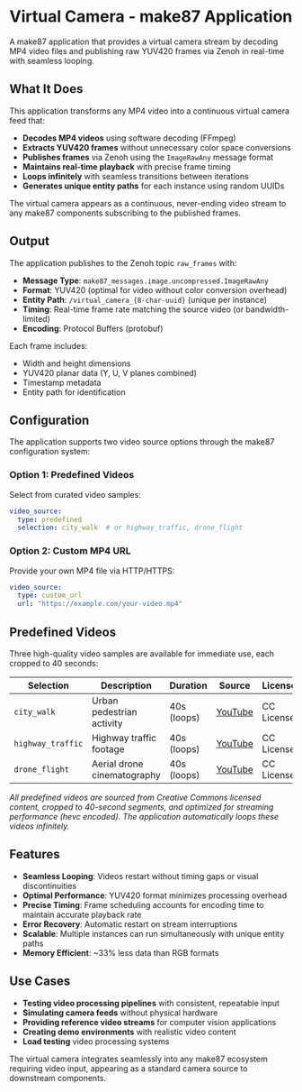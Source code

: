 # Virtual Camera - make87 Application

A make87 application that provides a virtual camera stream by decoding MP4 video files and publishing raw YUV420 frames via Zenoh in real-time with seamless looping.

## What It Does

This application transforms any MP4 video into a continuous virtual camera feed that:

- **Decodes MP4 videos** using software decoding (FFmpeg)
- **Extracts YUV420 frames** without unnecessary color space conversions
- **Publishes frames** via Zenoh using the `ImageRawAny` message format
- **Maintains real-time playback** with precise frame timing
- **Loops infinitely** with seamless transitions between iterations
- **Generates unique entity paths** for each instance using random UUIDs

The virtual camera appears as a continuous, never-ending video stream to any make87 components subscribing to the published frames.

## Output

The application publishes to the Zenoh topic `raw_frames` with:

- **Message Type**: `make87_messages.image.uncompressed.ImageRawAny`
- **Format**: YUV420 (optimal for video without color conversion overhead)
- **Entity Path**: `/virtual_camera_{8-char-uuid}` (unique per instance)
- **Timing**: Real-time frame rate matching the source video (or bandwidth-limited)
- **Encoding**: Protocol Buffers (protobuf)

Each frame includes:
- Width and height dimensions
- YUV420 planar data (Y, U, V planes combined)
- Timestamp metadata
- Entity path for identification

## Configuration

The application supports two video source options through the make87 configuration system:

### Option 1: Predefined Videos

Select from curated video samples:

```yaml
video_source:
  type: predefined
  selection: city_walk  # or highway_traffic, drone_flight
```

### Option 2: Custom MP4 URL

Provide your own MP4 file via HTTP/HTTPS:

```yaml
video_source:
  type: custom_url
  url: "https://example.com/your-video.mp4"
```

## Predefined Videos

Three high-quality video samples are available for immediate use, each cropped to 40 seconds:

| Selection | Description | Duration | Source | License |
|-----------|-------------|----------|---------|---------|
| `city_walk` | Urban pedestrian activity | 40s (loops) | [YouTube](https://www.youtube.com/watch?v=7YIG8auXo28) | CC License |
| `highway_traffic` | Highway traffic footage | 40s (loops) | [YouTube](https://www.youtube.com/watch?v=TW3EH4cnFZo) | CC License |
| `drone_flight` | Aerial drone cinematography | 40s (loops) | [YouTube](https://www.youtube.com/watch?v=afG8UGtnRrg) | CC License |

*All predefined videos are sourced from Creative Commons licensed content, cropped to 40-second segments, and optimized for streaming performance (hevc encoded). The application automatically loops these videos infinitely.*

## Features

- **Seamless Looping**: Videos restart without timing gaps or visual discontinuities
- **Optimal Performance**: YUV420 format minimizes processing overhead
- **Precise Timing**: Frame scheduling accounts for encoding time to maintain accurate playback rate
- **Error Recovery**: Automatic restart on stream interruptions
- **Scalable**: Multiple instances can run simultaneously with unique entity paths
- **Memory Efficient**: ~33% less data than RGB formats

## Use Cases

- **Testing video processing pipelines** with consistent, repeatable input
- **Simulating camera feeds** without physical hardware
- **Providing reference video streams** for computer vision applications
- **Creating demo environments** with realistic video content
- **Load testing** video processing systems

The virtual camera integrates seamlessly into any make87 ecosystem requiring video input, appearing as a standard camera source to downstream components.
